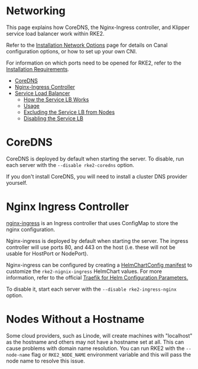 # Networking

This page explains how CoreDNS, the Nginx-Ingress controller, and Klipper service load balancer work within RKE2.

Refer to the [Installation Network Options](install/network_options.md) page for details on Canal configuration options, or how to set up your own CNI.

For information on which ports need to be opened for RKE2, refer to the [Installation Requirements](install/requirements.md).

- [CoreDNS](#coredns)
- [Nginx-Ingress Controller](#nginx-ingress-controller)
- [Service Load Balancer](#service-load-balancer)
  - [How the Service LB Works](#how-the-service-lb-works)
  - [Usage](#usage)
  - [Excluding the Service LB from Nodes](#excluding-the-service-lb-from-nodes)
  - [Disabling the Service LB](#disabling-the-service-lb)

# CoreDNS

CoreDNS is deployed by default when starting the server. To disable, run each server with the `--disable rke2-coredns` option.

If you don't install CoreDNS, you will need to install a cluster DNS provider yourself.

# Nginx Ingress Controller

[nginx-ingress](https://github.com/kubernetes/ingress-nginx) is an Ingress controller that uses ConfigMap to store the nginx configuration.

Nginx-ingress is deployed by default when starting the server. The ingress controller will use ports 80, and 443 on the host (i.e. these will not be usable for HostPort or NodePort).

Nginx-ingress can be configured by creating a [HelmChartConfig manifest](helm.md#customizing-packaged-components-with-helmchartconfig) to customize the `rke2-nignix-ingress` HelmChart values. For more information, refer to the official [Traefik for Helm Configuration Parameters.](https://github.com/helm/charts/tree/cfcf87ac254dcbb2d4aa1c866e20dd7e8e55b8e5/stable/nginx-ingress#configuration)

To disable it, start each server with the `--disable rke2-ingress-nginx` option.

# Nodes Without a Hostname

Some cloud providers, such as Linode, will create machines with "localhost" as the hostname and others may not have a hostname set at all. This can cause problems with domain name resolution. You can run RKE2 with the `--node-name` flag or `RKE2_NODE_NAME` environment variable and this will pass the node name to resolve this issue.
